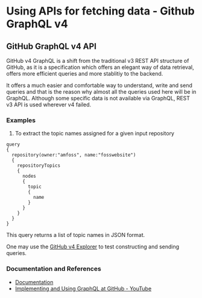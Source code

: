 # Using APIs for fetching data - Github GraphQL v4 


##  GitHub GraphQL v4 API 

GitHub v4 GraphQL is a shift from the traditional v3 REST API structure of GitHub, as it is a specification which offers an elegant way of data retrieval, offers more efficient queries and more stablitiy to the backend. 

It offers a much easier and comfortable way to understand, write and send queries and that is the reason why almost all the queries used here will be in GraphQL. Although some specific data is not available via GraphQL, REST v3 API is used wherever v4 failed.


### Examples
 
1. To extract the topic names assigned for a given input repository 
```
query
{
  repository(owner:"amfoss", name:"fosswebsite")
  {
  	repositoryTopics
    {
      nodes
      {
        topic
      	{
          name 
        }
      }
    }
  }
}
```

This query returns a list of topic names in JSON format.


One may use the [GitHub v4 Explorer](https://developer.github.com/v4/explorer/) to test constructing and sending queries.

### Documentation and References

- [Documentation](https://developer.github.com/v4/guides/intro-to-graphql/)
- [Implementing and Using GraphQL at GitHub - YouTube](https://www.youtube.com/watch?v=wPPFhcqGcvk)





